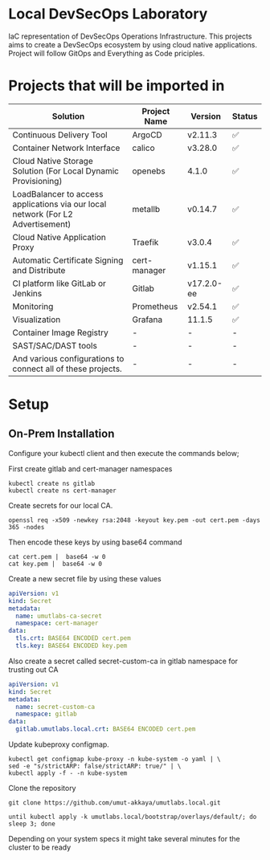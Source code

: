 # Local DevSecOps Laboratory
IaC representation of DevSecOps Operations Infrastructure. This projects aims to create a DevSecOps ecosystem by using cloud native applications. Project will follow GitOps and Everything as Code priciples.

# Projects that will be imported in
| Solution | Project Name | Version | Status |
| ---- | --- | --- | --- |
| Continuous Delivery Tool | ArgoCD | v2.11.3 | :white_check_mark: |
| Container Network Interface | calico | v3.28.0 | :white_check_mark: |
| Cloud Native Storage Solution (For Local Dynamic Provisioning) | openebs | 4.1.0 | :white_check_mark:|
| LoadBalancer to access applications via our local network (For L2 Advertisement) | metallb | v0.14.7 | :white_check_mark: |
| Cloud Native Application Proxy | Traefik | v3.0.4 | :white_check_mark: |
| Automatic Certificate Signing and Distribute | cert-manager | v1.15.1 | :white_check_mark:  |
| CI platform like GitLab or Jenkins | Gitlab | v17.2.0-ee | :white_check_mark: |
| Monitoring | Prometheus | v2.54.1 | :white_check_mark: |
| Visualization | Grafana | 11.1.5 | :white_check_mark: |
| Container Image Registry | - | - | - |
| SAST/SAC/DAST tools | - | - | - |
| And various configurations to connect all of these projects. | - | - | - |

# Setup
## On-Prem Installation
Configure your kubectl client and then execute the commands below;

First create gitlab and cert-manager namespaces
```shell
kubectl create ns gitlab
kubectl create ns cert-manager
```
Create secrets for our local CA.
```shell
openssl req -x509 -newkey rsa:2048 -keyout key.pem -out cert.pem -days 365 -nodes
```
Then encode these keys by using base64 command

```shell
cat cert.pem |  base64 -w 0
cat key.pem |  base64 -w 0
```
Create a new secret file by using these values

```yaml
apiVersion: v1
kind: Secret
metadata:
  name: umutlabs-ca-secret
  namespace: cert-manager
data:
  tls.crt: BASE64 ENCODED cert.pem
  tls.key: BASE64 ENCODED key.pem
```
Also create a secret called secret-custom-ca in gitlab namespace for trusting out CA

```yaml
apiVersion: v1
kind: Secret
metadata:
  name: secret-custom-ca
  namespace: gitlab
data:
  gitlab.umutlabs.local.crt: BASE64 ENCODED cert.pem
```
Update kubeproxy configmap.
```shell
kubectl get configmap kube-proxy -n kube-system -o yaml | \
sed -e "s/strictARP: false/strictARP: true/" | \
kubectl apply -f - -n kube-system
```
Clone the repository

```shell
git clone https://github.com/umut-akkaya/umutlabs.local.git
```
```shell
until kubectl apply -k umutlabs.local/bootstrap/overlays/default/; do sleep 3; done
```

Depending on your system specs it might take several minutes for the cluster to be ready
